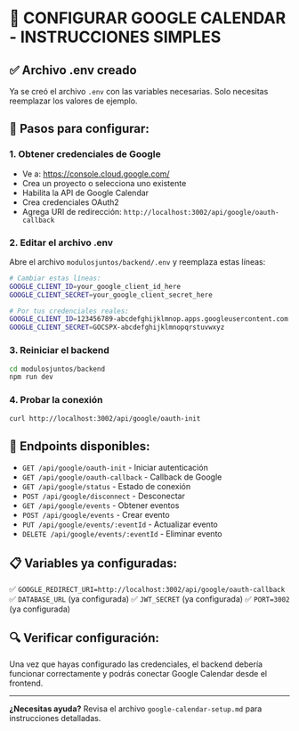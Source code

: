 # 🚀 CONFIGURAR GOOGLE CALENDAR - INSTRUCCIONES SIMPLES

## ✅ Archivo .env creado

Ya se creó el archivo `.env` con las variables necesarias. Solo necesitas reemplazar los valores de ejemplo.

## 🔧 Pasos para configurar:

### 1. Obtener credenciales de Google
- Ve a: https://console.cloud.google.com/
- Crea un proyecto o selecciona uno existente
- Habilita la API de Google Calendar
- Crea credenciales OAuth2
- Agrega URI de redirección: `http://localhost:3002/api/google/oauth-callback`

### 2. Editar el archivo .env
Abre el archivo `modulosjuntos/backend/.env` y reemplaza estas líneas:

```bash
# Cambiar estas líneas:
GOOGLE_CLIENT_ID=your_google_client_id_here
GOOGLE_CLIENT_SECRET=your_google_client_secret_here

# Por tus credenciales reales:
GOOGLE_CLIENT_ID=123456789-abcdefghijklmnop.apps.googleusercontent.com
GOOGLE_CLIENT_SECRET=GOCSPX-abcdefghijklmnopqrstuvwxyz
```

### 3. Reiniciar el backend
```bash
cd modulosjuntos/backend
npm run dev
```

### 4. Probar la conexión
```bash
curl http://localhost:3002/api/google/oauth-init
```

## 🎯 Endpoints disponibles:

- `GET /api/google/oauth-init` - Iniciar autenticación
- `GET /api/google/oauth-callback` - Callback de Google  
- `GET /api/google/status` - Estado de conexión
- `POST /api/google/disconnect` - Desconectar
- `GET /api/google/events` - Obtener eventos
- `POST /api/google/events` - Crear evento
- `PUT /api/google/events/:eventId` - Actualizar evento
- `DELETE /api/google/events/:eventId` - Eliminar evento

## 📋 Variables ya configuradas:

✅ `GOOGLE_REDIRECT_URI=http://localhost:3002/api/google/oauth-callback`
✅ `DATABASE_URL` (ya configurada)
✅ `JWT_SECRET` (ya configurada)
✅ `PORT=3002` (ya configurada)

## 🔍 Verificar configuración:

Una vez que hayas configurado las credenciales, el backend debería funcionar correctamente y podrás conectar Google Calendar desde el frontend.

---

**¿Necesitas ayuda?** Revisa el archivo `google-calendar-setup.md` para instrucciones detalladas.













